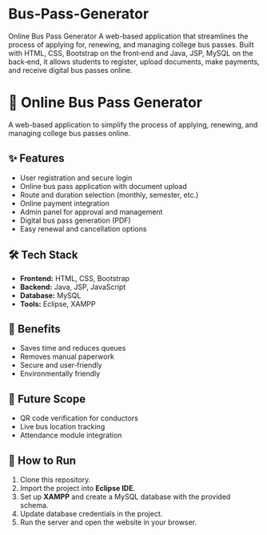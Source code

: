 # Bus-Pass-Generator<br>

Online Bus Pass Generator A web-based application that streamlines the process of applying for, renewing, and managing college bus passes. Built with HTML, CSS, Bootstrap on the front‑end and Java, JSP, MySQL on the back‑end, it allows students to register, upload documents, make payments, and receive digital bus passes online. 


<h1>🚌 Online Bus Pass Generator</h1>

<p>A web-based application to simplify the process of applying, renewing, and managing college bus passes online.</p>

<h2>✨ Features</h2>
<ul>
  <li>User registration and secure login</li>
  <li>Online bus pass application with document upload</li>
  <li>Route and duration selection (monthly, semester, etc.)</li>
  <li>Online payment integration</li>
  <li>Admin panel for approval and management</li>
  <li>Digital bus pass generation (PDF)</li>
  <li>Easy renewal and cancellation options</li>
</ul>

<h2>🛠 Tech Stack</h2>
<ul>
  <li><strong>Frontend:</strong> HTML, CSS, Bootstrap</li>
  <li><strong>Backend:</strong> Java, JSP, JavaScript</li>
  <li><strong>Database:</strong> MySQL</li>
  <li><strong>Tools:</strong> Eclipse, XAMPP</li>
</ul>

<h2>🚀 Benefits</h2>
<ul>
  <li>Saves time and reduces queues</li>
  <li>Removes manual paperwork</li>
  <li>Secure and user‑friendly</li>
  <li>Environmentally friendly</li>
</ul>

<h2>📌 Future Scope</h2>
<ul>
  <li>QR code verification for conductors</li>
  <li>Live bus location tracking</li>
  <li>Attendance module integration</li>
</ul>


<h2>📖 How to Run</h2>
<ol>
  <li>Clone this repository.</li>
  <li>Import the project into <strong>Eclipse IDE</strong>.</li>
  <li>Set up <strong>XAMPP</strong> and create a MySQL database with the provided schema.</li>
  <li>Update database credentials in the project.</li>
  <li>Run the server and open the website in your browser.</li>
</ol>
